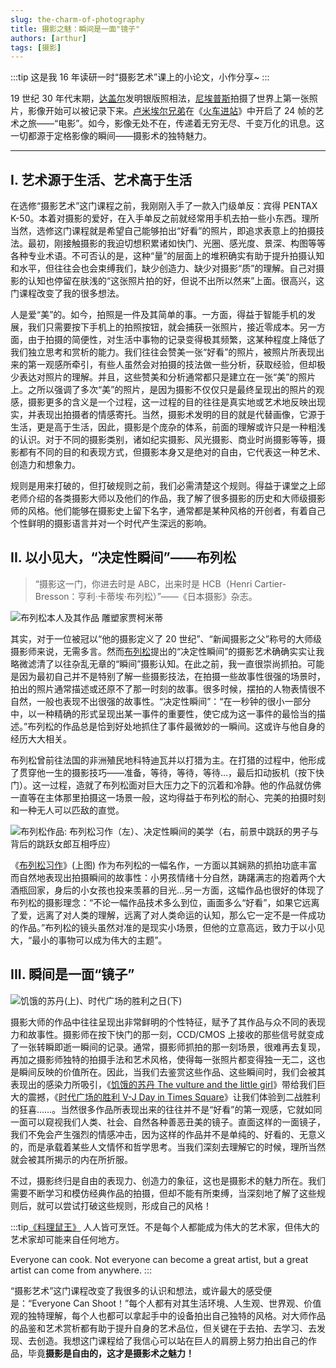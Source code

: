 ```yaml
---
slug: the-charm-of-photography
title: 摄影之魅：瞬间是一面"镜子"
authors: [arthur]
tags: [摄影]
---
```


:::tip 这是我 16 年读研一时“摄影艺术”课上的小论文，小作分享~
:::

19 世纪 30 年代末期，[达盖尔](https://baike.baidu.com/item/达盖尔)发明银版照相法，[尼埃普斯](https://baike.baidu.com/item/尼埃普斯)拍摄了世界上第一张照片，影像开始可以被记录下来。[卢米埃尔兄弟](https://baike.baidu.com/item/卢米埃尔兄弟)在《[火车进站](https://baike.baidu.com/item/火车进站/7413603)》中开启了 24 帧的艺术之旅——“电影”。如今，影像无处不在，传递着无穷无尽、千变万化的讯息。这一切都源于定格影像的瞬间——摄影术的独特魅力。

<!--truncate-->

---

## I. 艺术源于生活、艺术高于生活

在选修“摄影艺术”这门课程之前，我刚刚入手了一款入门级单反：宾得 PENTAX K-50。本着对摄影的爱好，在入手单反之前就经常用手机去拍一些小东西。理所当然，选修这门课程就是希望自己能够拍出“好看”的照片，即追求表意上的拍摄技法。最初，刚接触摄影的我迫切想积累诸如快门、光圈、感光度、景深、构图等等各种专业术语。不可否认的是，这种“量”的层面上的堆积确实有助于提升拍摄认知和水平，但往往会也会束缚我们，缺少创造力、缺少对摄影“质”的理解。自己对摄影的认知也停留在肤浅的“这张照片拍的好，但说不出所以然来”上面。很高兴，这门课程改变了我的很多想法。

人是爱“美”的。如今，拍照是一件及其简单的事。一方面，得益于智能手机的发展，我们只需要按下手机上的拍照按钮，就会捕获一张照片，接近零成本。另一方面，由于拍摄的简便性，对生活中事物的记录变得极其频繁，这某种程度上降低了我们独立思考和赏析的能力。我们往往会赞美一张“好看”的照片，被照片所表现出来的第一观感所牵引，有些人虽然会对拍摄的技法做一些分析，获取经验，但却极少表达对照片的理解。并且，这些赞美和分析通常都只是建立在一张“美”的照片上。之所以强调了多次“美”的照片，是因为摄影不仅仅只是最终呈现出的照片的观感，摄影更多的含义是一个过程，这一过程的目的往往是真实地或艺术地反映出现实，并表现出拍摄者的情感寄托。当然，摄影术发明的目的就是代替画像，它源于生活，更是高于生活，因此，摄影是个庞杂的体系，前面的理解或许只是一种粗浅的认识。对于不同的摄影类别，诸如纪实摄影、风光摄影、商业时尚摄影等等，摄影都有不同的目的和表现方式，但摄影本身又是绝对的自由，它代表这一种艺术、创造力和想象力。

规则是用来打破的，但打破规则之前，我们必需清楚这个规则。得益于课堂之上邱老师介绍的各类摄影大师以及他们的作品，我了解了很多摄影的历史和大师级摄影师的风格。他们能够在摄影史上留下名字，通常都是某种风格的开创者，有着自己个性鲜明的摄影语言并对一个时代产生深远的影响。

## II. 以小见大，“决定性瞬间”——布列松

> “摄影这一门，你进去时是 ABC，出来时是 HCB（Henri Cartier-Bresson：亨利·卡蒂埃·布列松）”——《日本摄影》杂志。

![布列松本人及其作品 雕塑家贾柯米蒂](https://cos.codec.wang/cartier_bresson_photo1.png)

其实，对于一位被冠以“他的摄影定义了 20 世纪”、“新闻摄影之父”称号的大师级摄影师来说，无需多言。然而[布列松](https://baike.baidu.com/item/布列松)提出的“决定性瞬间”的摄影艺术确确实实让我略微滤清了以往杂乱无章的“瞬间”摄影认知。在此之前，我一直很崇尚抓拍。可能是因为最初自己并不是特别了解一些摄影技法，在拍摄一些故事性很强的场景时，拍出的照片通常描述或还原不了那一时刻的故事。很多时候，摆拍的人物表情很不自然，一般也表现不出很强的故事性。“决定性瞬间”：“在一秒钟的很小一部分中，以一种精确的形式呈现出某一事件的重要性，使它成为这一事件的最恰当的描述。”布列松的作品总是恰到好处地抓住了事件最微妙的一瞬间。这或许与他自身的经历大大相关。

布列松曾前往法国的非洲殖民地科特迪瓦并以打猎为主。在打猎的过程中，他形成了贯穿他一生的摄影技巧——准备，等待，等待，等待…，最后扣动扳机（按下快门）。这一过程，造就了布列松面对巨大压力之下的沉着和冷静。他的作品就仿佛一直等在主体那里拍摄这一场景一般，这均得益于布列松的耐心、完美的拍摄时刻和一种无人可以匹敌的直觉。

![布列松作品: 布列松习作（左）、决定性瞬间的美学（右，前景中跳跃的男子与背后的跳跃女郎互相呼应）](https://cos.codec.wang/cartier_bresson_photo2.png)

《[布列松习作](https://baike.baidu.com/item/布列松习作)》(上图) 作为布列松的一幅名作，一方面以其娴熟的抓拍功底丰富而自然地表现出拍摄瞬间的故事性：小男孩情绪十分自然，踌躇满志的抱着两个大酒瓶回家，身后的小女孩也投来羡慕的目光…另一方面，这幅作品也很好的体现了布列松的摄影理念：“不论一幅作品技术多么到位，画面多么“好看”，如果它远离了爱，远离了对人类的理解，远离了对人类命运的认知，那么它一定不是一件成功的作品。”布列松的镜头虽然对准的是现实小场景，但他的立意高远，致力于以小见大，“最小的事物可以成为伟大的主题”。

## III. 瞬间是一面“镜子”

![饥饿的苏丹(上)、时代广场的胜利之日(下)](https://cos.codec.wang/cartier_bresson_photo3.png)

摄影大师的作品中往往呈现出非常鲜明的个性特征，赋予了其作品与众不同的表现力和故事性。摄影师在按下快门的那一刻，CCD/CMOS 上接收的那些信号就变成了一张转瞬即逝一瞬间的记录。通常，摄影师抓拍的那一刻场景，很难再去复现，再加之摄影师独特的拍摄手法和艺术风格，使得每一张照片都变得独一无二，这也是瞬间反映的价值所在。因此，当我们去鉴赏这些作品、这些瞬间时，我们会被其表现出的感染力所吸引，《[饥饿的苏丹 The vulture and the little girl](https://zh.wikipedia.org/wiki/飢餓的蘇丹)》带给我们巨大的震撼，《[时代广场的胜利 V-J Day in Times Square](https://zh.wikipedia.org/wiki/胜利之吻)》让我们体验到二战胜利的狂喜……。当然很多作品所表现出来的往往并不是“好看”的第一观感，它就如同一面可以窥视我们人类、社会、自然各种善恶丑美的镜子。直面这样的一面镜子，我们不免会产生强烈的情感冲击，因为这样的作品并不是单纯的、好看的、无意义的，而是承载着某些人文情怀和哲学思考。当我们深刻去理解它的时候，理所当然就会被其所揭示的内在所折服。

不过，摄影终归是自由的表现力、创造力的象征，这也是摄影术的魅力所在。我们需要不断学习和模仿经典作品的拍摄，但却不能有所束缚，当深刻地了解了这些规则后，就可以尝试打破这些规则，形成自己的风格！

:::tip[《料理鼠王》](https://movie.douban.com/subject/1793491/)
人人皆可烹饪。不是每个人都能成为伟大的艺术家，但伟大的艺术家却可能来自任何地方。

Everyone can cook. Not everyone can become a great artist, but a great artist can come from anywhere.
:::

“摄影艺术”这门课程改变了我很多的认识和想法，或许最大的感受便是：“Everyone Can Shoot！”每个人都有对其生活环境、人生观、世界观、价值观的独特理解，每个人也都可以拿起手中的设备拍出自己独特的风格。对大师作品的品鉴和艺术赏析都有助于提升自身的艺术品位，但关键在于去拍、去学习、去发现、去创造。我想这门课程给了我信心可以站在巨人的肩膀上努力拍出自己的作品，毕竟**摄影是自由的，这才是摄影术之魅力！**
